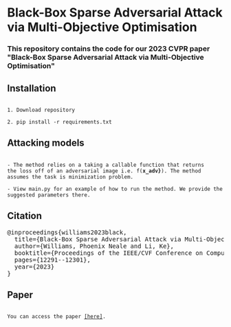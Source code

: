 # Black-Box Sparse Adversarial Attack via Multi-Objective Optimisation

### This repository contains the code for our 2023 CVPR paper "Black-Box Sparse Adversarial Attack via Multi-Objective Optimisation"

## Installation
<code>
1. Download repository <br>
2. pip install -r requirements.txt
</code>

## Attacking models
<code>
- The method relies on a taking a callable function that returns
the loss off of an adversarial image i.e. f(<strong>x_adv}</strong>). The method assumes the task is minimization problem. <br>
- View main.py for an example of how to run the method. We provide the suggested parameters there.
</code>

## Citation
<pre>
@inproceedings{williams2023black,
  title={Black-Box Sparse Adversarial Attack via Multi-Objective Optimisation},
  author={Williams, Phoenix Neale and Li, Ke},
  booktitle={Proceedings of the IEEE/CVF Conference on Computer Vision and Pattern Recognition},
  pages={12291--12301},
  year={2023}
}
</pre>

## Paper
<code>
You can access the paper <a href="./CVPR_paper.pdf" download>[here]</a>.
</code>